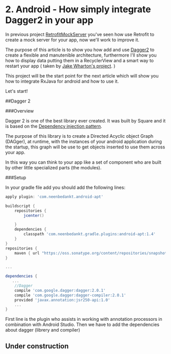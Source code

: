 # 2. Android - How simply integrate Dagger2 in your app

In previous project [RetrofitMockServer](https://github.com/ciriti/RetrofitMockServer) you've seen how use Retrofit to create a mock server for your app, now we'll work to improve it. 

The purpose of this article is to show you how add and use [Dagger2](http://google.github.io/dagger/) to create a flexible and manutenible architecture, 
furthermore I'll show you how to display data putting them in a RecyclerView and a smart way to restart your app ( taken by [Jake Wharton's project](https://github.com/JakeWharton). )

This project will be the start point for the next article which will show you how to integrate RxJava for android and how to use it. 

Let's start!

##Dagger 2

###Overview

Dagger 2 is one of the best library ever created. It was built by Square and it is based on the [Dependency injection pattern](https://en.wikipedia.org/wiki/Dependency_injection).

The purpose of this library is to create a Directed Acyclic object Graph (DAGger), at runtime, with the instances of your android application during the startup, this graph will be use to get objects inserted to use them across your app.

In this way you can think to your app like a set of component who are built by other little specialized parts (the modules).

###Setup

In your gradle file add you should add the following lines:
```gradle
apply plugin: 'com.neenbedankt.android-apt'

buildscript {
    repositories {
        jcenter()

    }
    dependencies {
        classpath 'com.neenbedankt.gradle.plugins:android-apt:1.4'
    }
}
repositories {
    maven { url "https://oss.sonatype.org/content/repositories/snapshots" }
}

...

dependencies {
   ...
    //Dagger
    compile 'com.google.dagger:dagger:2.0.1'
    compile 'com.google.dagger:dagger-compiler:2.0.1'
    provided 'javax.annotation:jsr250-api:1.0'
    ...
}

```
First line is the plugin who assists in working with annotation processors in combination with Android Studio.
Then we have to add the dependencies about dagger (librery and compiler)

## Under construction
